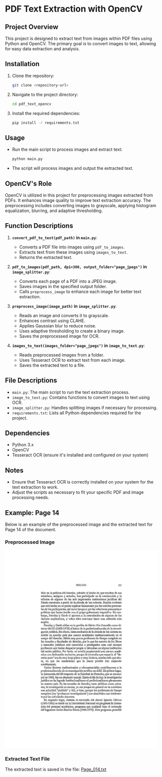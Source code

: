 # PDF Text Extraction with OpenCV

## Project Overview
This project is designed to extract text from images within PDF files using Python and OpenCV. The primary goal is to convert images to text, allowing for easy data extraction and analysis.

## Installation
1. Clone the repository:
   ```bash
   git clone <repository-url>
   ```
2. Navigate to the project directory:
   ```bash
   cd pdf_text_opencv
   ```
3. Install the required dependencies:
   ```bash
   pip install -r requirements.txt
   ```

## Usage
- Run the main script to process images and extract text:
  ```bash
  python main.py
  ```
- The script will process images and output the extracted text.

## OpenCV's Role
OpenCV is utilized in this project for preprocessing images extracted from PDFs. It enhances image quality to improve text extraction accuracy. The preprocessing includes converting images to grayscale, applying histogram equalization, blurring, and adaptive thresholding.

## Function Descriptions

1. **`convert_pdf_to_text(pdf_path)` in `main.py`**:
   - Converts a PDF file into images using `pdf_to_images`.
   - Extracts text from these images using `images_to_text`.
   - Returns the extracted text.

2. **`pdf_to_images(pdf_path, dpi=300, output_folder="page_jpegs")` in `image_splitter.py`**:
   - Converts each page of a PDF into a JPEG image.
   - Saves images in the specified output folder.
   - Calls `preprocess_image` to enhance each image for better text extraction.

3. **`preprocess_image(image_path)` in `image_splitter.py`**:
   - Reads an image and converts it to grayscale.
   - Enhances contrast using CLAHE.
   - Applies Gaussian blur to reduce noise.
   - Uses adaptive thresholding to create a binary image.
   - Saves the preprocessed image for OCR.

4. **`images_to_text(images_folder="page_jpegs")` in `image_to_text.py`**:
   - Reads preprocessed images from a folder.
   - Uses Tesseract OCR to extract text from each image.
   - Saves the extracted text to a file.

## File Descriptions
- `main.py`: The main script to run the text extraction process.
- `image_to_text.py`: Contains functions to convert images to text using OCR.
- `image_splitter.py`: Handles splitting images if necessary for processing.
- `requirements.txt`: Lists all Python dependencies required for the project.

## Dependencies
- Python 3.x
- OpenCV
- Tesseract OCR (ensure it's installed and configured on your system)

## Notes
- Ensure that Tesseract OCR is correctly installed on your system for the text extraction to work.
- Adjust the scripts as necessary to fit your specific PDF and image processing needs.

## Example: Page 14

Below is an example of the preprocessed image and the extracted text for Page 14 of the document.

### Preprocessed Image
![Page 14 Preprocessed](page_jpegs/Page_014_preprocessed.jpeg)

### Extracted Text File
The extracted text is saved in the file: [Page_014.txt](page_text/Page_014.txt)


